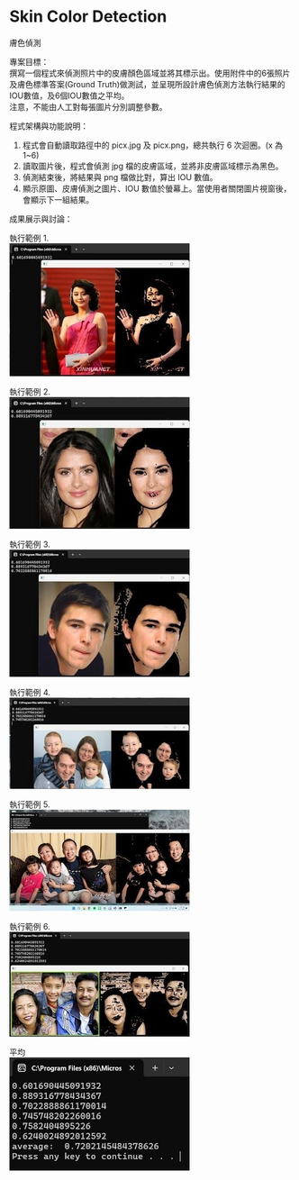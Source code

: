 # Skin Color Detection
膚色偵測

專案目標：  
撰寫一個程式來偵測照片中的皮膚顏色區域並將其標示出。使用附件中的6張照片及膚色標準答案(Ground Truth)做測試，並呈現所設計膚色偵測方法執行結果的IOU數值，及6個IOU數值之平均。  
注意，不能由人工對每張圖片分別調整參數。


程式架構與功能說明：
1. 程式會自動讀取路徑中的 picx.jpg 及 picx.png，總共執行 6 次迴圈。(x 為 1~6) 
2. 讀取圖片後，程式會偵測 jpg 檔的皮膚區域，並將非皮膚區域標示為黑色。 
3. 偵測結束後，將結果與 png 檔做比對，算出 IOU 數值。 
4. 顯示原圖、皮膚偵測之圖片、IOU 數值於螢幕上。當使用者關閉圖片視窗後，會顯示下一組結果。

成果展示與討論：

執行範例 1.  
![Output1](demo/output1.jpg)

執行範例 2.  
![Output2](demo/output2.jpg)

執行範例 3.  
![Output3](demo/output3.jpg)

執行範例 4.  
![Output4](demo/output4.jpg)

執行範例 5.  
![Output5](demo/output5.jpg)

執行範例 6.  
![Output6](demo/output6.jpg)

平均  
![Average](demo/output7.jpg)
